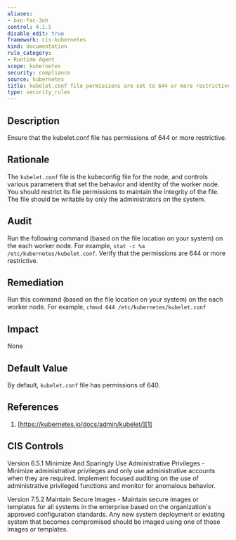 ```yaml
---
aliases:
- bxn-fac-3nh
control: 4.1.5
disable_edit: true
framework: cis-kubernetes
kind: documentation
rule_category:
- Runtime Agent
scope: kubernetes
security: compliance
source: kubernetes
title: kubelet.conf file permissions are set to 644 or more restrictive
type: security_rules
---
```


## Description

Ensure that the kubelet.conf file has permissions of 644 or more restrictive.

## Rationale

The `kubelet.conf` file is the kubeconfig file for the node, and controls various parameters that set the behavior and identity of the worker node. You should restrict its file permissions to maintain the integrity of the file. The file should be writable by only the administrators on the system.

## Audit

Run the following command (based on the file location on your system) on the each worker node. For example, `stat -c %a /etc/kubernetes/kubelet.conf`. Verify that the permissions are 644 or more restrictive.

## Remediation

Run this command (based on the file location on your system) on the each worker node. For example, `chmod 644 /etc/kubernetes/kubelet.conf`

## Impact

None

## Default Value

By default, `kubelet.conf` file has permissions of 640.

## References

1. [https://kubernetes.io/docs/admin/kubelet/][1]

## CIS Controls

Version 6.5.1 Minimize And Sparingly Use Administrative Privileges - Minimize administrative privileges and only use administrative accounts when they are required. Implement focused auditing on the use of administrative privileged functions and monitor for anomalous behavior. 

Version 7.5.2 Maintain Secure Images - Maintain secure images or templates for all systems in the enterprise based on the organization's approved configuration standards. Any new system deployment or existing system that becomes compromised should be imaged using one of those images or templates.

[1]: https://kubernetes.io/docs/admin/kubelet/
